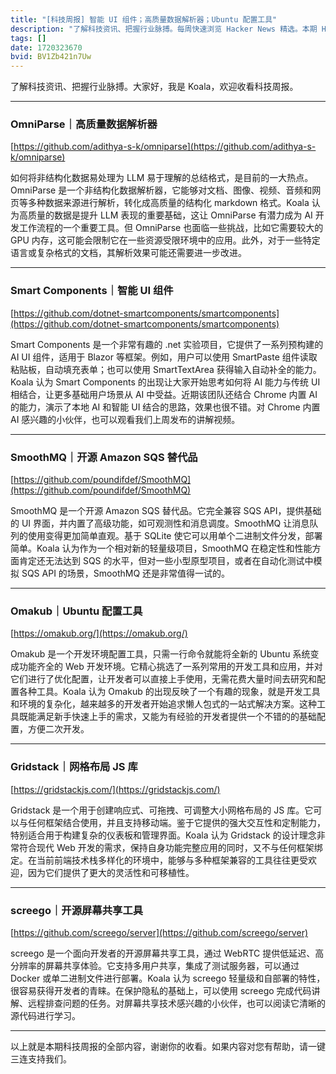 ```yaml
---
title: "[科技周报] 智能 UI 组件；高质量数据解析器；Ubuntu 配置工具"
description: "了解科技资讯、把握行业脉搏。每周快速浏览 Hacker News 精选。本期 Hacker Newsletter 地址：https://www.daemonology.net/hn-daily/"
tags: []
date: 1720323670
bvid: BV1Zb421n7Uw
---
```

了解科技资讯、把握行业脉搏。大家好，我是 Koala，欢迎收看科技周报。

---
### OmniParse｜高质量数据解析器
[https://github.com/adithya-s-k/omniparse](https://github.com/adithya-s-k/omniparse)

如何将非结构化数据易处理为 LLM 易于理解的总结格式，是目前的一大热点。OmniParse 是一个非结构化数据解析器，它能够对文档、图像、视频、音频和网页等多种数据来源进行解析，转化成高质量的结构化 markdown 格式。Koala 认为高质量的数据是提升 LLM 表现的重要基础，这让 OmniParse 有潜力成为 AI 开发工作流程的一个重要工具。但 OmniParse 也面临一些挑战，比如它需要较大的 GPU 内存，这可能会限制它在一些资源受限环境中的应用。此外，对于一些特定语言或复杂格式的文档，其解析效果可能还需要进一步改进。

---
### Smart Components｜智能 UI 组件
[https://github.com/dotnet-smartcomponents/smartcomponents](https://github.com/dotnet-smartcomponents/smartcomponents)

Smart Components 是一个非常有趣的 .net 实验项目，它提供了一系列预构建的 AI UI 组件，适用于 Blazor 等框架。例如，用户可以使用 SmartPaste 组件读取粘贴板，自动填充表单；也可以使用 SmartTextArea 获得输入自动补全的能力。Koala 认为 Smart Components 的出现让大家开始思考如何将 AI 能力与传统 UI 相结合，让更多基础用户场景从 AI 中受益。近期该团队还结合 Chrome 内置 AI 的能力，演示了本地 AI 和智能 UI 结合的思路，效果也很不错。对 Chrome 内置 AI 感兴趣的小伙伴，也可以观看我们上周发布的讲解视频。

---
### SmoothMQ｜开源 Amazon SQS 替代品
[https://github.com/poundifdef/SmoothMQ](https://github.com/poundifdef/SmoothMQ)

SmoothMQ 是一个开源 Amazon SQS 替代品。它完全兼容 SQS API，提供基础的 UI 界面，并内置了高级功能，如可观测性和消息调度。SmoothMQ 让消息队列的使用变得更加简单直观。基于 SQLite 使它可以用单个二进制文件分发，部署简单。Koala 认为作为一个相对新的轻量级项目，SmoothMQ 在稳定性和性能方面肯定还无法达到 SQS 的水平，但对一些小型原型项目，或者在自动化测试中模拟 SQS API 的场景，SmoothMQ 还是非常值得一试的。

---
### Omakub｜Ubuntu 配置工具
[https://omakub.org/](https://omakub.org/)

Omakub 是一个开发环境配置工具，只需一行命令就能将全新的 Ubuntu 系统变成功能齐全的 Web 开发环境。它精心挑选了一系列常用的开发工具和应用，并对它们进行了优化配置，让开发者可以直接上手使用，无需花费大量时间去研究和配置各种工具。Koala 认为 Omakub 的出现反映了一个有趣的现象，就是开发工具和环境的复杂化，越来越多的开发者开始追求懒人包式的一站式解决方案。这种工具既能满足新手快速上手的需求，又能为有经验的开发者提供一个不错的的基础配置，方便二次开发。

---
### Gridstack｜网格布局 JS 库
[https://gridstackjs.com/](https://gridstackjs.com/)

Gridstack 是一个用于创建响应式、可拖拽、可调整大小网格布局的 JS 库。它可以与任何框架结合使用，并且支持移动端。鉴于它提供的强大交互性和定制能力，特别适合用于构建复杂的仪表板和管理界面。Koala 认为 Gridstack 的设计理念非常符合现代 Web 开发的需求，保持自身功能完整应用的同时，又不与任何框架绑定。在当前前端技术栈多样化的环境中，能够与多种框架兼容的工具往往更受欢迎，因为它们提供了更大的灵活性和可移植性。

---
### screego｜开源屏幕共享工具
[https://github.com/screego/server](https://github.com/screego/server)

screego 是一个面向开发者的开源屏幕共享工具，通过 WebRTC 提供低延迟、高分辨率的屏幕共享体验。它支持多用户共享，集成了测试服务器，可以通过 Docker 或单二进制文件进行部署。Koala 认为 screego 轻量级和自部署的特性，很容易获得开发者的青睐。在保护隐私的基础上，可以使用 screego 完成代码讲解、远程排查问题的任务。对屏幕共享技术感兴趣的小伙伴，也可以阅读它清晰的源代码进行学习。

---

以上就是本期科技周报的全部内容，谢谢你的收看。如果内容对您有帮助，请一键三连支持我们。

